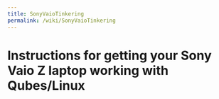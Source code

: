 ```yaml
---
title: SonyVaioTinkering
permalink: /wiki/SonyVaioTinkering
---
```


Instructions for getting your Sony Vaio Z laptop working with Qubes/Linux
=========================================================================
